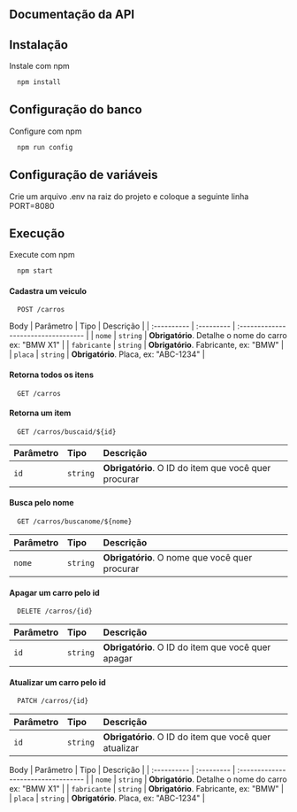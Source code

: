 
## Documentação da API

## Instalação

Instale com npm

```bash
  npm install
```
## Configuração do banco

Configure com npm

```bash
  npm run config
```

## Configuração de variáveis
Crie um arquivo .env na raiz do projeto e coloque a seguinte linha PORT=8080

## Execução 

Execute com npm

```bash
  npm start
```


#### Cadastra um veiculo

```http
  POST /carros
```
Body
| Parâmetro   | Tipo       | Descrição                           |
| :---------- | :--------- | :---------------------------------- |
| `nome` | `string` | **Obrigatório**. Detalhe o nome do carro ex: "BMW X1" |
| `fabricante` | `string` | **Obrigatório**. Fabricante, ex: "BMW" |
| `placa` | `string` | **Obrigatório**. Placa, ex: "ABC-1234" |

#### Retorna todos os itens

```http
  GET /carros
```


#### Retorna um item

```http
  GET /carros/buscaid/${id}
```

| Parâmetro   | Tipo       | Descrição                                   |
| :---------- | :--------- | :------------------------------------------ |
| `id`      | `string` | **Obrigatório**. O ID do item que você quer procurar |

#### Busca pelo nome

```http
  GET /carros/buscanome/${nome}
```

| Parâmetro   | Tipo       | Descrição                                   |
| :---------- | :--------- | :------------------------------------------ |
| `nome`      | `string` | **Obrigatório**. O nome que você quer procurar |

#### Apagar um carro pelo id

```http
  DELETE /carros/{id}
```

| Parâmetro   | Tipo       | Descrição                                   |
| :---------- | :--------- | :------------------------------------------ |
| `id`      | `string` | **Obrigatório**. O ID do item que você quer apagar |

#### Atualizar um carro pelo id
```http
  PATCH /carros/{id}
```

| Parâmetro   | Tipo       | Descrição                                   |
| :---------- | :--------- | :------------------------------------------ |
| `id`      | `string` | **Obrigatório**. O ID do item que você quer atualizar |

Body
| Parâmetro   | Tipo       | Descrição                           |
| :---------- | :--------- | :---------------------------------- |
| `nome` | `string` | **Obrigatório**. Detalhe o nome do carro ex: "BMW X1" |
| `fabricante` | `string` | **Obrigatório**. Fabricante, ex: "BMW" |
| `placa` | `string` | **Obrigatório**. Placa, ex: "ABC-1234" |


